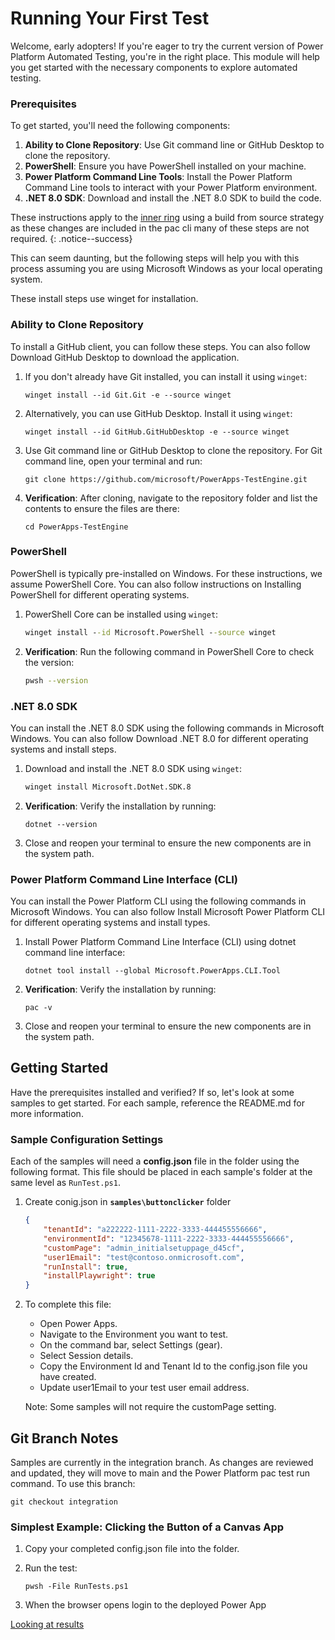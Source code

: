 # Running Your First Test

Welcome, early adopters! If you're eager to try the current version of Power Platform Automated Testing, you're in the right place. This module will help you get started with the necessary components to explore automated testing.

### Prerequisites

To get started, you'll need the following components:
1. **Ability to Clone Repository**: Use Git command line or GitHub Desktop to clone the repository.
2. **PowerShell**: Ensure you have PowerShell installed on your machine.
3. **Power Platform Command Line Tools**: Install the Power Platform Command Line tools to interact with your Power Platform environment.
4. **.NET 8.0 SDK**: Download and install the .NET 8.0 SDK to build the code.

These instructions apply to the [inner ring](../context/ring-deployment-model.md) using a build from source strategy as these changes are included in the pac cli many of these steps are not required.
{: .notice--success}

This can seem daunting, but the following steps will help you with this process assuming you are using Microsoft Windows as your local operating system.

These install steps use winget for installation.

### Ability to Clone Repository

To install a GitHub client, you can follow these steps. You can also follow Download GitHub Desktop to download the application.

1. If you don't already have Git installed, you can install it using `winget`:

    ```pwsh
    winget install --id Git.Git -e --source winget
    ```

2. Alternatively, you can use GitHub Desktop. Install it using `winget`:

    ```pwsh
    winget install --id GitHub.GitHubDesktop -e --source winget
    ```

3. Use Git command line or GitHub Desktop to clone the repository. For Git command line, open your terminal and run:

    ```pwsh
    git clone https://github.com/microsoft/PowerApps-TestEngine.git
    ```

4. **Verification**: After cloning, navigate to the repository folder and list the contents to ensure the files are there:

    ```pwsh
    cd PowerApps-TestEngine
    ```

### PowerShell

PowerShell is typically pre-installed on Windows. For these instructions, we assume PowerShell Core. You can also follow instructions on Installing PowerShell for different operating systems.

1. PowerShell Core can be installed using `winget`:

    ```cmd
    winget install --id Microsoft.PowerShell --source winget
    ```

2. **Verification**: Run the following command in PowerShell Core to check the version:

    ```bash
    pwsh --version
    ```

### .NET 8.0 SDK

You can install the .NET 8.0 SDK using the following commands in Microsoft Windows. You can also follow Download .NET 8.0 for different operating systems and install steps.

1. Download and install the .NET 8.0 SDK using `winget`:

    ```bash
    winget install Microsoft.DotNet.SDK.8 
    ```

2. **Verification**: Verify the installation by running:

    ```pwsh
    dotnet --version
    ```

3. Close and reopen your terminal to ensure the new components are in the system path.

### Power Platform Command Line Interface (CLI)

You can install the Power Platform CLI using the following commands in Microsoft Windows. You can also follow Install Microsoft Power Platform CLI for different operating systems and install types.

1. Install Power Platform Command Line Interface (CLI) using dotnet command line interface:

    ```pwsh
    dotnet tool install --global Microsoft.PowerApps.CLI.Tool
    ```

2. **Verification**: Verify the installation by running:

    ```pwsh
    pac -v
    ```

3. Close and reopen your terminal to ensure the new components are in the system path.

## Getting Started

Have the prerequisites installed and verified? If so, let's look at some samples to get started. For each sample, reference the README.md for more information.

### Sample Configuration Settings

Each of the samples will need a **config.json** file in the folder using the following format. This file should be placed in each sample's folder at the same level as `RunTest.ps1`.

1. Create conig.json in **`samples\buttonclicker`** folder

    ```json
    {
        "tenantId": "a222222-1111-2222-3333-444455556666",
        "environmentId": "12345678-1111-2222-3333-444455556666",
        "customPage": "admin_initialsetuppage_d45cf",
        "user1Email": "test@contoso.onmicrosoft.com",
        "runInstall": true,
        "installPlaywright": true
    }
    ```

2. To complete this file:

    - Open Power Apps.
    - Navigate to the Environment you want to test.
    - On the command bar, select Settings (gear).
    - Select Session details.
    - Copy the Environment Id and Tenant Id to the config.json file you have created.
    - Update user1Email to your test user email address.

    Note: Some samples will not require the customPage setting.

## Git Branch Notes

Samples are currently in the integration branch. As changes are reviewed and updated, they will move to main and the Power Platform pac test run command. To use this branch:

```pwsh
git checkout integration
```

### Simplest Example: Clicking the Button of a Canvas App

1. Copy your completed config.json file into the folder.

2. Run the test:

    ```pwsh
    pwsh -File RunTests.ps1
    ```

3. When the browser opens login to the deployed Power App

<a href="./04-looking-at-results" class="btn btn--primary">Looking at results</a>